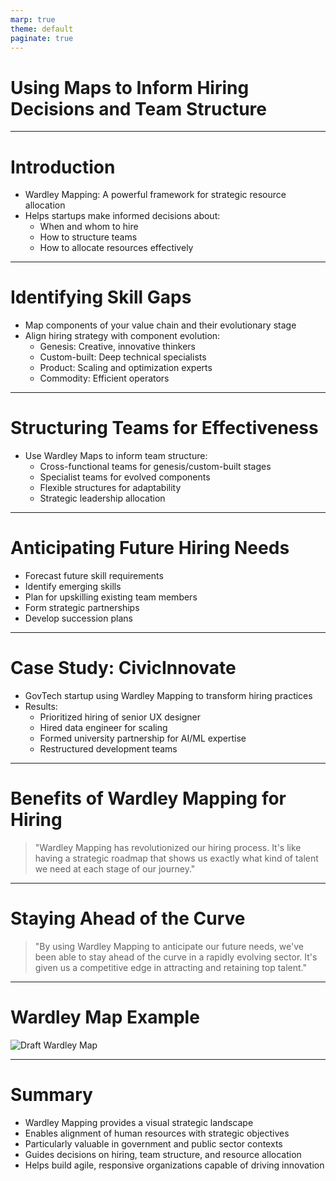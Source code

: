 ```yaml
---
marp: true
theme: default
paginate: true
---
```


# Using Maps to Inform Hiring Decisions and Team Structure

---

# Introduction

- Wardley Mapping: A powerful framework for strategic resource allocation
- Helps startups make informed decisions about:
  - When and whom to hire
  - How to structure teams
  - How to allocate resources effectively

---

# Identifying Skill Gaps

- Map components of your value chain and their evolutionary stage
- Align hiring strategy with component evolution:
  - Genesis: Creative, innovative thinkers
  - Custom-built: Deep technical specialists
  - Product: Scaling and optimization experts
  - Commodity: Efficient operators

---

# Structuring Teams for Effectiveness

- Use Wardley Maps to inform team structure:
  - Cross-functional teams for genesis/custom-built stages
  - Specialist teams for evolved components
  - Flexible structures for adaptability
  - Strategic leadership allocation

---

# Anticipating Future Hiring Needs

- Forecast future skill requirements
- Identify emerging skills
- Plan for upskilling existing team members
- Form strategic partnerships
- Develop succession plans

---

# Case Study: CivicInnovate

- GovTech startup using Wardley Mapping to transform hiring practices
- Results:
  - Prioritized hiring of senior UX designer
  - Hired data engineer for scaling
  - Formed university partnership for AI/ML expertise
  - Restructured development teams

---

# Benefits of Wardley Mapping for Hiring

> "Wardley Mapping has revolutionized our hiring process. It's like having a strategic roadmap that shows us exactly what kind of talent we need at each stage of our journey."

---

# Staying Ahead of the Curve

> "By using Wardley Mapping to anticipate our future needs, we've been able to stay ahead of the curve in a rapidly evolving sector. It's given us a competitive edge in attracting and retaining top talent."

---

# Wardley Map Example

![Draft Wardley Map](https://images.wardleymaps.ai/map_56467dd9-a69b-4f66-83e2-9c749b021e83.png)

---

# Summary

- Wardley Mapping provides a visual strategic landscape
- Enables alignment of human resources with strategic objectives
- Particularly valuable in government and public sector contexts
- Guides decisions on hiring, team structure, and resource allocation
- Helps build agile, responsive organizations capable of driving innovation